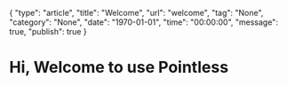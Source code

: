 {
    "type": "article",
    "title": "Welcome",
    "url": "welcome",
    "tag": "None",
    "category": "None",
    "date": "1970-01-01",
    "time": "00:00:00",
    "message": true,
    "publish": true
}

Hi, Welcome to use Pointless
============================